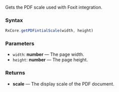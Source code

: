 Gets the PDF scale used with Foxit integration.

### Syntax

```typescript
RxCore.getPDFintialScale(width, height)
```

### Parameters

- `width`: **number** — The page width.
- `height`: **number** — The page height.

### Returns

- **scale** — The display scale of the PDF document.